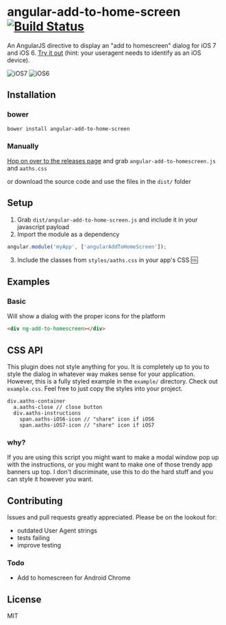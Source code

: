 angular-add-to-home-screen [![Build Status](https://travis-ci.org/austinpray/angular-add-to-home-screen.svg?branch=0.1.2)](https://travis-ci.org/austinpray/angular-add-to-home-screen)
=========================

An AngularJS directive to display an "add to homescreen" dialog for iOS 7 and iOS 6. [Try it out](http://rawgit.com/austinpray/angular-add-to-home-screen/master/example.html) (hint: your useragent needs to identify as an iOS device).

![iOS7](http://i.imgur.com/UVjLVWw.png)
![iOS6](http://i.imgur.com/Ap4r995.png)

Installation
---
### bower
```
bower install angular-add-to-home-screen
```

### Manually
[Hop on over to the releases page](https://github.com/austinpray/angular-add-to-home-screen/releases) and grab `angular-add-to-homescreen.js` and `aaths.css`

or download the source code and use the files in the `dist/` folder

Setup
---
1. Grab `dist/angular-add-to-home-screen.js` and include it in your javascript payload
2. Import the module as a dependency
```js
angular.module('myApp', ['angularAddToHomeScreen']);
```
3. Include the classes from `styles/aaths.css` in your app's CSS :cool:

Examples
---
### Basic
Will show a dialog with the proper icons for the platform
```html
<div ng-add-to-homescreen></div>
```

CSS API
---
This plugin does not style anything for you. It is completely up to you to
style the dialog in whatever way makes sense for your application. However, this is
a fully styled example in the `example/` directory. Check out `example.css`. Feel
free to just copy the styles into your project.
```haml
div.aaths-container
  a.aaths-close // close button
  div.aaths-instructions
    span.aaths-iOS6-icon // "share" icon if iOS6
    span.aaths-iOS7-icon // "share" icon if iOS7
```

### why?
If you are using this script you might want to make a modal window pop up
with the instructions, or you might want to make one of those trendy
app banners up top. I don't discriminate, use this to do the hard stuff
and you can style it however you want.

Contributing
---
Issues and pull requests greatly appreciated. Please be on the lookout for:
- outdated User Agent strings
- tests failing
- improve testing

### Todo
- Add to homescreen for Android Chrome

License
---
MIT
